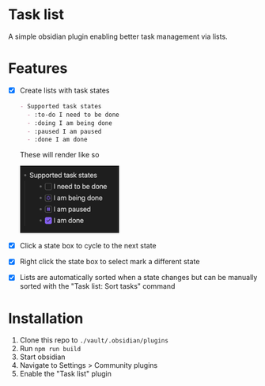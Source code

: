 # Task list

A simple obsidian plugin enabling better task management via lists.

# Features

- [x] Create lists with task states

  ```md
  - Supported task states
    - :to-do I need to be done
    - :doing I am being done
    - :paused I am paused
    - :done I am done
  ```

  These will render like so

  <img src="./assets/supported-task-states.png" alt="Supported task states" width=200 />

- [x] Click a state box to cycle to the next state
- [x] Right click the state box to select mark a different state
- [x] Lists are automatically sorted when a state changes but can be manually sorted with the "Task list: Sort tasks" command

# Installation

1. Clone this repo to `./vault/.obsidian/plugins`
1. Run `npm run build`
1. Start obsidian
1. Navigate to Settings > Community plugins
1. Enable the "Task list" plugin
